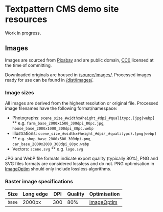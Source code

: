 # Textpattern CMS demo site resources

Work in progress.

## Images
Images are sourced from [Pixabay](https://pixabay.com) and are public domain, [CC0](https://creativecommons.org/share-your-work/public-domain/cc0/) licensed at the time of committing.

Downloaded originals are housed in [/source/images/](https://github.com/pragmatika/textpattern-demo-resources/tree/master/source/images). Processed images ready for use can be found in [/dist/images/](https://github.com/pragmatika/textpattern-demo-resources/tree/master/source/images).

### Image sizes
All images are derived from the highest resolution or original file. Processed image filenames have the following format/namespace:

* Photographs: `scene_size_#widthx#height_#dpi_#qualitypc.[jpg|webp]`
** e.g. `farm_base_2000x1500_300dpi_80pc.jpg`, `house_base_2000x1000_300dpi_80pc.webp`
* Illustrations: `scene_size_#widthx#height_#dpi(_#qualitypc).[png|webp]`
** e.g. `shop_base_2000x500_300dpi.png`, `car_base_2000x2000_300dpi_80pc.webp`
* Vectors: `scene.svg`
** e.g. `logo.svg`

JPG and WebP file formats indicate export quality (typically 80%), PNG and SVG files formats are considered lossless and do not. PNG optimisation in [ImageOptim](https://imageoptim.com/) should only include lossless algorithms.

### Raster image specifications

| Size | Long edge | DPI | Quality | Optimisation |
|---|---|---|---|---|
| `base` | 2000px | 300 | 80% | [ImageOptim](https://imageoptim.com/) |
